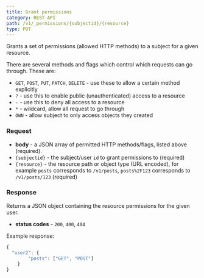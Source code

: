 ```yaml
---
title: Grant permissions
category: REST API
path: /v1/_permissions/{subjectid}/{resource}
type: PUT
---
```


Grants a set of permissions (allowed HTTP methods) to a subject for a given resource.

There are several methods and flags which control which requests can go through. These are:
- `GET`, `POST`, `PUT`, `PATCH`, `DELETE` - use these to allow a certain method explicitly
- `?` - use this to enable public (unauthenticated) access to a resource
- `-` - use this to deny all access to a resource
- `*` - wildcard, allow all request to go through
- `OWN` - allow subject to only access objects they created

### Request

- **body** - a JSON array of permitted HTTP methods/flags, listed above (required).
- `{subjectid}` - the subject/user `id` to grant permissions to (required)
- `{resource}` - the resource path or object type (URL encoded), for example
`posts` corresponds to `/v1/posts`, `posts%2F123` corresponds to `/v1/posts/123` (required)

### Response

Returns a JSON object containing the resource permissions for the given user.

- **status codes** - `200`, `400`, `404`

Example response:
```js
{
  "user2": {
		"posts": ["GET", "POST"]
	}
}
```
